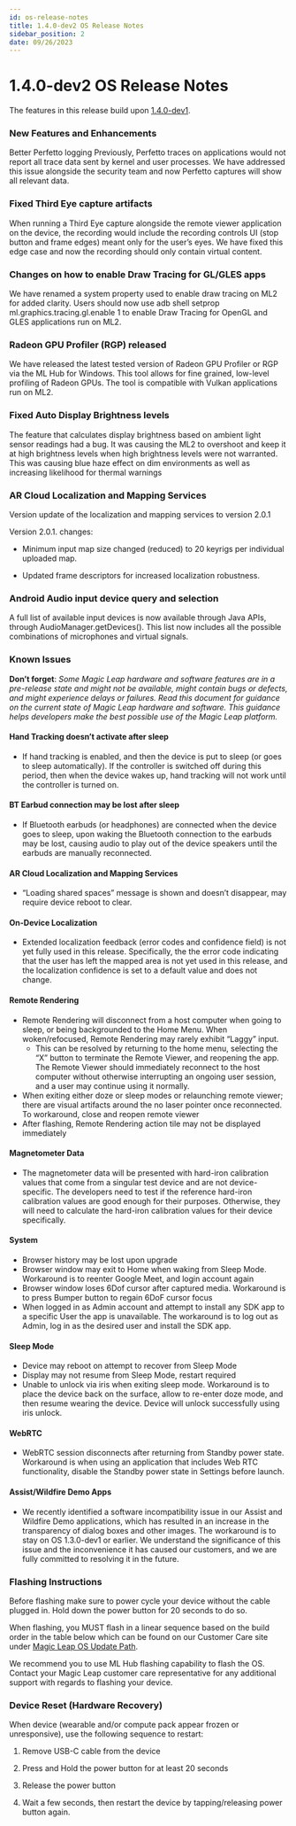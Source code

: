 ```yaml
---
id: os-release-notes
title: 1.4.0-dev2 OS Release Notes
sidebar_position: 2
date: 09/26/2023
---
```

# 1.4.0-dev2 OS Release Notes

The features in this release build upon [1.4.0-dev1](/docs/releases/release-2023-august/august-release-notes).

### New Features and Enhancements

Better Perfetto logging
Previously, Perfetto traces on applications would not report all trace data sent by kernel and user processes. We have addressed this issue alongside the security team and now Perfetto captures will show all relevant data.

### Fixed Third Eye capture artifacts

When running a Third Eye capture alongside the remote viewer application on the device, the recording would include the recording controls UI (stop button and frame edges) meant only for the user’s eyes. We have fixed this edge case and now the recording should only contain virtual content.

### Changes on how to enable Draw Tracing for GL/GLES apps

We have renamed a system property used to enable draw tracing on ML2 for added clarity. Users should now use adb shell setprop ml.graphics.tracing.gl.enable 1 to enable Draw Tracing for OpenGL and GLES applications run on ML2.

### Radeon GPU Profiler (RGP) released

We have released the latest tested version of Radeon GPU Profiler or RGP via the ML Hub for Windows. This tool allows for fine grained, low-level profiling of Radeon GPUs. The tool is compatible with Vulkan applications run on ML2.

### Fixed Auto Display Brightness levels

The feature that calculates display brightness based on ambient light sensor readings had a bug. It was causing the ML2 to overshoot and keep it at high brightness levels when high brightness levels were not warranted. This was causing blue haze effect on dim environments as well as increasing likelihood for thermal warnings

### AR Cloud Localization and Mapping Services

Version update of the localization and mapping services to version 2.0.1

Version 2.0.1. changes:

- Minimum input map size changed (reduced) to 20 keyrigs per individual uploaded map.

- Updated frame descriptors for increased localization robustness.

### Android Audio input device query and selection

A full list of available input devices is now available through Java APIs, through AudioManager.getDevices(). This list now includes all the possible combinations of microphones and virtual signals.

### Known Issues

**Don’t forget**: *Some Magic Leap hardware and software features are in a pre-release state and might not be available, might contain bugs or defects, and might experience delays or failures. Read this document for guidance on the current state of Magic Leap hardware and software. This guidance helps developers make the best possible use of the Magic Leap platform.*

#### Hand Tracking doesn’t activate after sleep

- If hand tracking is enabled, and then the device is put to sleep (or goes to sleep automatically). If the controller is switched off during this period, then when the device wakes up, hand tracking will not work until the controller is turned on.

#### BT Earbud connection may be lost after sleep

- If Bluetooth earbuds (or headphones) are connected when the device goes to sleep, upon waking the Bluetooth connection to the earbuds may be lost, causing audio to play out of the device speakers until the earbuds are manually reconnected.

#### AR Cloud Localization and Mapping Services

- “Loading shared spaces” message is shown and doesn’t disappear, may require device reboot to clear.

#### On-Device Localization

- Extended localization feedback (error codes and confidence field) is not yet fully used in this release. Specifically, the the error code indicating that the user has left the mapped area is not yet used in this release, and the localization confidence is set to a default value and does not change.

#### Remote Rendering

- Remote Rendering will disconnect from a host computer when going to sleep, or being backgrounded to the Home Menu. When woken/refocused, Remote Rendering may rarely exhibit “Laggy” input.
  - This can be resolved by returning to the home menu, selecting the “X” button to terminate the Remote Viewer, and reopening the app. The Remote Viewer should immediately reconnect to the host computer without otherwise interrupting an ongoing user session, and a user may continue using it normally.
- When exiting either doze or sleep modes or relaunching remote viewer; there are visual artifacts around the no laser pointer once reconnected. To workaround, close and reopen remote viewer
- After flashing, Remote Rendering action tile may not be displayed immediately

#### Magnetometer Data

- The magnetometer data will be presented with hard-iron calibration values that come from a singular test device and are not device-specific. The developers need to test if the reference hard-iron calibration values are good enough for their purposes. Otherwise, they will need to calculate the hard-iron calibration values for their device specifically.

#### System

- Browser history may be lost upon upgrade
- Browser window may exit to Home when waking from Sleep Mode. Workaround is to reenter Google Meet, and login account again
- Browser window loses 6Dof cursor after captured media. Workaround is to press Bumper button to regain 6DoF cursor focus
- When logged in as Admin account and attempt to install any SDK app to a specific User the app is unavailable. The workaround is to log out as Admin, log in as the desired user and install the SDK app.

#### Sleep Mode

- Device may reboot on attempt to recover from Sleep Mode
- Display may not resume from Sleep Mode, restart required
- Unable to unlock via iris when exiting sleep mode. Workaround is to place the device back on the surface, allow to re-enter doze mode, and then resume wearing the device. Device will unlock successfully using iris unlock.

#### WebRTC

- WebRTC session disconnects after returning from Standby power state.  Workaround is when using an application that includes Web RTC functionality, disable the Standby power state in Settings before launch.

#### Assist/Wildfire Demo Apps

- We recently identified a software incompatibility issue in our Assist and Wildfire Demo applications, which has resulted in an increase in the transparency of dialog boxes and other images.  The workaround is to stay on OS 1.3.0-dev1 or earlier.  We understand the significance of this issue and the inconvenience it has caused our customers, and we are fully committed to resolving it in the future.

### Flashing Instructions

Before flashing make sure to power cycle your device without the cable plugged in. Hold down the power button for 20 seconds to do so.

When flashing, you MUST flash in a linear sequence based on the build order in the table below which can be found on our Customer Care site under [Magic Leap OS Update Path](https://www.magicleap.care/hc/en-us/articles/10731234815757-Magic-Leap-OS-Update-Path).

We recommend you to use ML Hub flashing capability to flash the OS. Contact your Magic Leap customer care representative for any additional support with regards to flashing your device.

### Device Reset (Hardware Recovery)

When device (wearable and/or compute pack appear frozen or unresponsive), use the following sequence to restart:

1. Remove USB-C cable from the device

2. Press and Hold the power button for at least 20 seconds

3. Release the power button

4. Wait a few seconds, then restart the device by tapping/releasing power button again.
